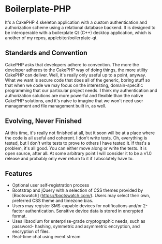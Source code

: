 # Boilerplate-PHP

It's a CakePHP 4 skeleton application with a custom authentication and 
authorization scheme using a relational database backend. It is designed
to be interoperable with a boilerplate Qt (C++) desktop application, which
is another of my repos, applebiter/boilerplate-qt.

## Standards and Convention

CakePHP asks that developers adhere to convention. The more the developer
adheres to the CakePHP way of doing things, the more utility CakePHP can
deliver. Well, it's really only useful up to a point, anyway. What we want
is secure code that does all of the generic, boring stuff so that when we
code we may focus on the interesting, domain-specific programming that our
particular project needs. I think my authentication and authorization
solutions are more powerful and flexible than the native CakePHP solutions,
and it's naive to imagine that we won't need user management and file
management built in, as well.

## Evolving, Never Finished

At this time, it's really not finished at all, but it soon will be at a place
where the code is all useful and coherent. I don't write tests. Oh, everything
is tested, but I don't write tests to prove to others I have tested it. If
that's a problem, it's all good. You can either move along or write the tests.
It is open source, after all. At some arbitrary point I will consider it to be
a v1.0 release and probably only ever return to it if I absolutely have to.

## Features

* Optional user self-registration process
* Bootstrap and jQuery with a selection of CSS themes provided by [Bootswatch] (https://bootswatch.com/). Users may select their own, preferred CSS theme 
and timezone bias.
* Users may register SMS-capable devices for notifications and/or 2-factor 
authentication. Sensitive device data is stored in encrypted format.
* Uses libsodium for enterprise-grade cryptographic needs, such as password-
hashing, symmetric and asymmetric encryption, and encryption of files.
* Real-time chat using event stream
